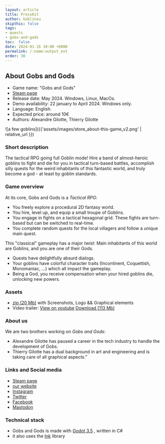 ```yaml
---
layout: article
title: PressKit
author: Goblinou
skipthis: false
tags:
- quests
- gobs-and-gods
toc:  false
date: 2024-01-16 10:00 +0800
permalink: /:name:output_ext
order: 30
---
```


## About Gobs and Gods

- Game name: "Gobs and Gods"
- [ Steam page](https://store.steampowered.com/app/2506900/Gobs_and_Gods/)
- Release date: May 2024. Windows, Linux, MacOs.
- Demo availability: 22 january to April 2024. Windows only.
- Language: English.
- Expected price: around 10€
- Authors: Alexandre Gilotte, Thierry Gilotte

![a few goblins]({{'assets/images/store_about-this-game_v2.png' | relative_url }})

### Short description

The tactical RPG going full Goblin mode!
Hire a band of almost-heroic goblins to fight and die for you in tactical turn-based battles, accomplish silly quests for the weird inhabitants of this fantastic world, and truly become a god - at least by goblin standards.

### Game overview

At its core, Gobs and Gods is a *Tactical RPG*:

- You freely explore a procedural 2D fantasy world.
- You hire, level up, and equip a small troupe of Goblins.
- You engage in fights on a tactical hexagonal grid. These fights are turn-based but can be switched to real-time.
- You complete random quests for the local villagers and follow a unique main quest.

This "classical" gameplay has a major *twist*: 
Main inhabitants of this world are Goblins, and you are one of their Gods.
- Quests have delightfully absurd dialogs.
- Your goblins have colorful character traits (Incontinent, Coquettish, Monomaniac, ...) which all impact the gameplay.
- Being a God, you receive compensation when your hired goblins die, unlocking new powers.

### Assets

- [zip (20 Mb)](https://www.gobsandgods.com/assets/downloads/presskit_images.zip) with Screenshots, Logo && Graphical elements
- Video trailer: [View on youtube](https://www.youtube.com/watch?v=bJZslq2sr-s&ab_channel=GobsandGods)
  [Download (113 Mb)](https://drive.google.com/file/d/1j_6WpbAVcFOfvPkooVftDsiuabQlCMXd/view?usp=sharing)

### About us

We are two brothers working on *Gobs and Gods*:
- Alexandre Gilotte has paused a career in the tech industry to handle the development of Gobs.
- Thierry Gilotte has a dual background in art and engineering and is taking care of all graphical aspects."


### Links and Social media 

- [Steam page](https://store.steampowered.com/app/2506900/Gobs_and_Gods/)
- [our website](https://www.gobsandgods.com/)
- [Instagram](https://www.instagram.com/gobs_and_gods/)
- [Twitter](https://twitter.com/gobsandgods)
- [Facebook](https://www.facebook.com/profile.php?id=61551838066813)
- [Mastodon](https://mastodon.gamedev.place/@AlexandreGilotte)


### Technical stack

- Gobs and Gods is made with [Godot 3.5](https://godotengine.org/) , written in C#  
- it also uses the [Ink](https://github.com/inkle/ink) library
